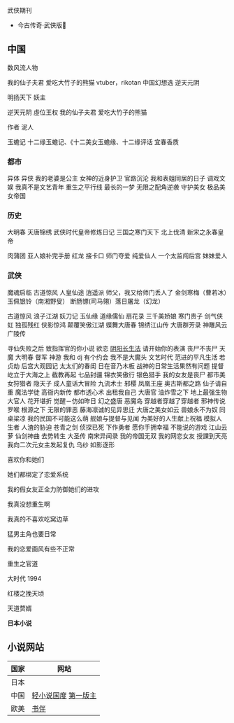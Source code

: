 
武侠期刊

- 今古传奇·武侠版🚫




## 中国
数风流人物

我的仙子夫君  爱吃大竹子的熊猫
vtuber，rikotan
中国幻想选
逆天元阴

明扬天下
妖主

逆天元阴
虛位王权
我的仙子夫君  爱吃大竹子的熊猫

  作者
  泥人

玉蟾记 十二缘玉蟾记、《十二美女玉蟾缘、十二缘评话
宜春香质
### 都市

异体 异侠 我的老婆是公主 女神的近身护卫 官路沉沦 我和表姐同居的日子 调戏文娱 我真不是文艺青年 重生之平行线 最长的一梦  无限之配角逆袭 守护美女
极品美女帝国

### 历史

大明春 天唐锦绣 武侠时代皇帝修炼日记 三国之寒门天下 北上伐清 新宋之永春皇帝 

肉蒲团
亚人娘补完手册
红龙 接卡口
师门夺爱 纯爱仙人
一个太监闯后宫
妹妹爱人

### 武侠

魔魂启临 古道惊风 人皇仙途 逍遥派  师父，我又给师门丢人了 金剑寒梅（曹若冰）玉佩银铃（南湘野叟） 断肠镖(司马翎）落日屠龙（幻龙）

古道惊风
浪子江湖
妖刀记
玉仙缘
道缘儒仙
扇花录
三千美娇娘
寒门贵子
剑气侠虹
独孤残红
侠影惊鸿
颠覆笑傲江湖
蝶舞大唐春
锦绣江山传
大唐群芳录
神雕风云
广陵传

寻仙失败之后
致指挥官的你小说
欲恋
[阴阳长生法](https://www.changyeyuhuo.com/book/50472/index_6.html)
请开始你的表演
丧尸不丧尸
天魔
大明春
督军
神游
我和 dj 有个约会
我不是大魔头
文艺时代
范进的平凡生活 若贞劫
后宫大观园记 太太们的春闺 日在音乃木板 战神的日常生活果然有问题 提督屹立于大海之上 截教再起 七品封疆 锦衣笑傲行 银色猎手 我的女友是丧尸 都市美女狩猎者 隐天子
成人童话大冒险 九流术士 邪樱 凤凰王座 奥古斯都之路 仙子请自重 魔法学徒 高衙内新传 都市透心术 出租我自己 大唐官 油炸雪之下
地上最强生物 大官人 花开堪折 觉醒－仿如昨日
幻之盛唐 恶魔岛 穿越者穿越了穿越者 邪神传说
罗喉 根源之下 无限的罪恶 藤海凛诚的见异思迁
大唐之美女如云 兽娘永不为奴 同桌梁凉 我的民国不可能这么萌 舰娘与提督与见闻 
为美好的人生献上祝福 模拟人生者 人渣的胁迫
苍青之剑 侦探已死 下作勇者
愿你手拥幸福 不能说的游戏 江山云萝 仙剑神曲
去势转生
大圣传 南宋异闻录
我的帝国无双
我的网恋女友
授課到天亮
我向二次元女主发起复仇
乌纱
如影逐形

喜欢你和她们

她们都绑定了恋爱系统

我的假女友正全力防御她们的进攻

我真没想重生啊

我真的不喜欢吃窝边草

猛男主角也要日常

我的恋爱画风有些不正常

重生之官道

大时代 1994

红楼之挽天顷

天道赘婿

**日本小说**



## 小说网站

| 国家 | 网站                                                                                                         |
| ---- | ------------------------------------------------------------------------------------------------------------ |
| 日本 |  |
| 中国 | [轻小说国度](https://www.lightnovel.us/cn/) [第一版主](www.01bz.wang)                                        |
| 欧美 | [书伴](https://bookfere.com/)                                                                                |


